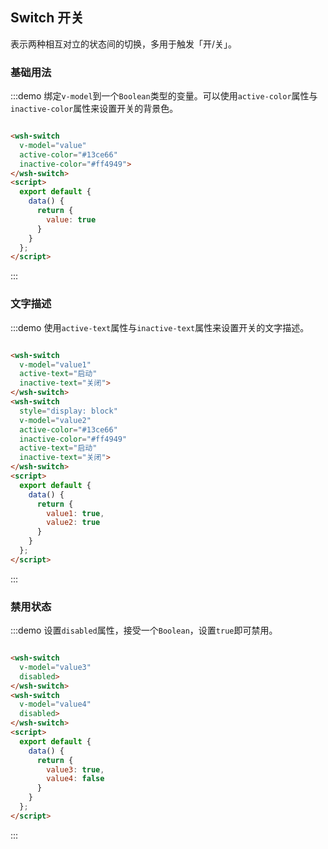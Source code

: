 <script>
  export default {
    data () {
      return {
        value: true,
        value1: true,
        value2: true,
        value3: true,
        value4: false
      }
    },
    methods: {
    }
  }
</script>
<style>
  .wsh-switch{margin-bottom: 20px;}
</style>
## Switch 开关
表示两种相互对立的状态间的切换，多用于触发「开/关」。

### 基础用法

:::demo 绑定`v-model`到一个`Boolean`类型的变量。可以使用`active-color`属性与`inactive-color`属性来设置开关的背景色。
``` html

<wsh-switch
  v-model="value"
  active-color="#13ce66"
  inactive-color="#ff4949">
</wsh-switch>
<script>
  export default {
    data() {
      return {
        value: true
      }
    }
  };
</script>
```
:::

### 文字描述

:::demo 使用`active-text`属性与`inactive-text`属性来设置开关的文字描述。
``` html

<wsh-switch
  v-model="value1"
  active-text="启动"
  inactive-text="关闭">
</wsh-switch>
<wsh-switch
  style="display: block"
  v-model="value2"
  active-color="#13ce66"
  inactive-color="#ff4949"
  active-text="启动"
  inactive-text="关闭">
</wsh-switch>
<script>
  export default {
    data() {
      return {
        value1: true,
        value2: true
      }
    }
  };
</script>
```
:::

### 禁用状态

:::demo 设置`disabled`属性，接受一个`Boolean`，设置`true`即可禁用。
``` html

<wsh-switch
  v-model="value3"
  disabled>
</wsh-switch>
<wsh-switch
  v-model="value4"
  disabled>
</wsh-switch>
<script>
  export default {
    data() {
      return {
        value3: true,
        value4: false
      }
    }
  };
</script>
```
:::
